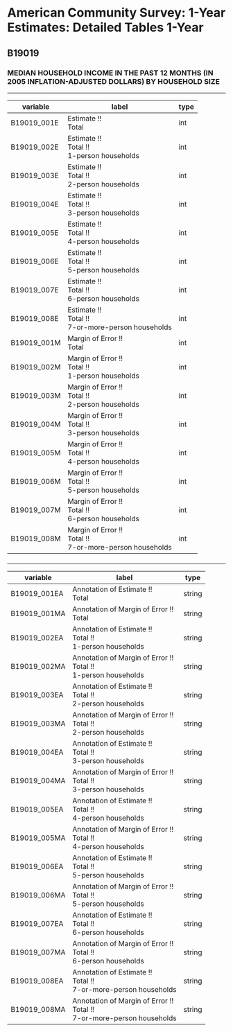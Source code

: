 # American Community Survey: 1-Year Estimates: Detailed Tables 1-Year

## B19019

### MEDIAN HOUSEHOLD INCOME IN THE PAST 12 MONTHS (IN 2005 INFLATION-ADJUSTED DOLLARS) BY HOUSEHOLD SIZE

___

| variable | label | type |
| ----- | ----- | ----- |
| B19019_001E | Estimate !!<br>Total | int |
| B19019_002E | Estimate !!<br>Total !!<br>1-person households | int |
| B19019_003E | Estimate !!<br>Total !!<br>2-person households | int |
| B19019_004E | Estimate !!<br>Total !!<br>3-person households | int |
| B19019_005E | Estimate !!<br>Total !!<br>4-person households | int |
| B19019_006E | Estimate !!<br>Total !!<br>5-person households | int |
| B19019_007E | Estimate !!<br>Total !!<br>6-person households | int |
| B19019_008E | Estimate !!<br>Total !!<br>7-or-more-person households | int |
| B19019_001M | Margin of Error !!<br>Total | int |
| B19019_002M | Margin of Error !!<br>Total !!<br>1-person households | int |
| B19019_003M | Margin of Error !!<br>Total !!<br>2-person households | int |
| B19019_004M | Margin of Error !!<br>Total !!<br>3-person households | int |
| B19019_005M | Margin of Error !!<br>Total !!<br>4-person households | int |
| B19019_006M | Margin of Error !!<br>Total !!<br>5-person households | int |
| B19019_007M | Margin of Error !!<br>Total !!<br>6-person households | int |
| B19019_008M | Margin of Error !!<br>Total !!<br>7-or-more-person households | int |
### 

___

| variable | label | type |
| ----- | ----- | ----- |
| B19019_001EA | Annotation of Estimate !!<br>Total | string |
| B19019_001MA | Annotation of Margin of Error !!<br>Total | string |
| B19019_002EA | Annotation of Estimate !!<br>Total !!<br>1-person households | string |
| B19019_002MA | Annotation of Margin of Error !!<br>Total !!<br>1-person households | string |
| B19019_003EA | Annotation of Estimate !!<br>Total !!<br>2-person households | string |
| B19019_003MA | Annotation of Margin of Error !!<br>Total !!<br>2-person households | string |
| B19019_004EA | Annotation of Estimate !!<br>Total !!<br>3-person households | string |
| B19019_004MA | Annotation of Margin of Error !!<br>Total !!<br>3-person households | string |
| B19019_005EA | Annotation of Estimate !!<br>Total !!<br>4-person households | string |
| B19019_005MA | Annotation of Margin of Error !!<br>Total !!<br>4-person households | string |
| B19019_006EA | Annotation of Estimate !!<br>Total !!<br>5-person households | string |
| B19019_006MA | Annotation of Margin of Error !!<br>Total !!<br>5-person households | string |
| B19019_007EA | Annotation of Estimate !!<br>Total !!<br>6-person households | string |
| B19019_007MA | Annotation of Margin of Error !!<br>Total !!<br>6-person households | string |
| B19019_008EA | Annotation of Estimate !!<br>Total !!<br>7-or-more-person households | string |
| B19019_008MA | Annotation of Margin of Error !!<br>Total !!<br>7-or-more-person households | string |

